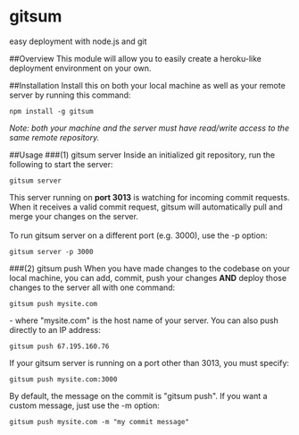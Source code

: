 gitsum
======
easy deployment with node.js and git

##Overview
This module will allow you to easily create a heroku-like deployment environment on your own.

##Installation
Install this on both your local machine as well as your remote server by running this command:
```
npm install -g gitsum
```
*Note: both your machine and the server must have read/write access to the same remote repository.*

##Usage
###(1) gitsum server
Inside an initialized git repository, run the following to start the server:
```
gitsum server
```
This server running on **port 3013** is watching for incoming commit requests. When it receives a valid commit request, gitsum will automatically pull and merge your changes on the server.<br><br>
To run gitsum server on a different port (e.g. 3000), use the -p option:
```
gitsum server -p 3000
```

###(2) gitsum push
When you have made changes to the codebase on your local machine, you can add, commit, push your changes **AND** deploy those changes to the server all with one command:
```
gitsum push mysite.com
```
 \- where "mysite.com" is the host name of your server. You can also push directly to an IP address:
```
gitsum push 67.195.160.76
```
If your gitsum server is running on a port other than 3013, you must specify:
```
gitsum push mysite.com:3000
```
By default, the message on the commit is "gitsum push". If you want a custom message, just use the -m option:
```
gitsum push mysite.com -m "my commit message"
```

